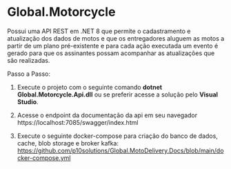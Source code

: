 # Global.Motorcycle
Possui uma API REST em .NET 8 que permite o cadastramento e atualização dos dados de motos e que os entregadores aluguem as motos a partir de um plano pré-existente e para cada ação executada um evento é gerado para que os assinantes possam acompanhar as atualizações que são realizadas.

Passo a Passo:

1. Execute o projeto com o seguinte comando <b>dotnet Global.Motorcycle.Api.dll</b> ou se preferir acesse a solução pelo <b>Visual Studio</b>.

2. Acesse o endpoint da documentação da api em seu navegador https://localhost:7085/swagger/index.html

3. Execute o seguinte docker-compose para criação do banco de dados, cache, blob storage e broker kafka: https://github.com/p10solutions/Global.MotoDelivery.Docs/blob/main/docker-compose.yml 
